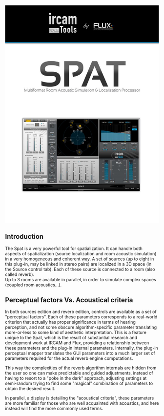 ![](include/spat_01.jpg)

## Introduction

The Spat is a very powerful tool for spatialization. It can handle both aspects of spatialization (source localization 
and room acoustic simulation) in a very homogeneous and coherent way. A set of sources (up to eight in this plug-in, 
may be linked in stereo pairs) are localized in a 3D space (in the Source control tab). Each of these source is 
connected to a room (also called reverb).  
Up to 3 rooms are available in parallel, in order to simulate complex spaces (coupled room acoustics...).

## Perceptual factors Vs. Acoustical criteria

In both sources edition and reverb edition, controls are available as a set of "perceptual factors". Each of these parameters 
corresponds to a real-world criterion that actually has proper significance in terms of hearing perception, and not some obscure
algorithm-specific parameter translating more-or-less to some kind of aesthetic interpretation. This is a feature unique to the
Spat, which is the result of substantial research and development work at IRCAM and Flux, providing a relationship between
these parameters and the plug-in internal parameters. Internally, the plug-in perceptual mapper translates the GUI parameters
into a much larger set of parameters required for the actual reverb engine computations.

This way the complexities of the reverb algorithm internals are hidden from the user so one can make predictable and guided
adjustments, instead of having to resort to a "poke in the dark" approach, adjusting settings at semi-random trying to find some
"magical" combination of parameters to obtain the desired result.

In parallel, a display is detailing the "acoustical criteria", these parameters are more familiar for those who are well acquainted
with acoustics, and here instead will find the more commonly used terms.

